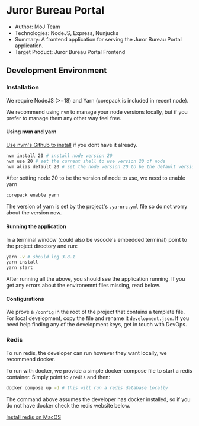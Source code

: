 # Juror Bureau Portal

- Author: MoJ Team
- Technologies: NodeJS, Express, Nunjucks
- Summary: A frontend application for serving the Juror Bureau Portal application.
- Target Product: Juror Bureau Portal Frontend

## Development Environment

### Installation
We require NodeJS (>=18) and Yarn (corepack is included in recent node).

We recommend using `nvm` to manage your node versions locally, but if you prefer to manage them any other way feel free.

#### Using nvm and yarn

[Use nvm's Github to install](https://github.com/nvm-sh/nvm) if you dont have it already.

```sh
nvm install 20 # install node version 20
nvm use 20 # set the current shell to use version 20 of node
nvm alias default 20 # set the node version 20 to be the default version
```

After setting node 20 to be the version of node to use, we need to enable yarn

```sh
corepack enable yarn
```

The version of yarn is set by the project's `.yarnrc.yml` file so do not worry about the version now.

#### Running the application

In a terminal window (could also be vscode's embedded terminal) point to the project directory and run:

```sh
yarn -v # should log 3.8.1
yarn install
yarn start
```

After running all the above, you should see the application running. If you get any errors about the environemnt files missing, read below.

#### Configurations

We prove a `/config` in the root of the project that contains a template file. For local development, copy the file and rename it `development.json`. If you need help finding any of the development keys, get in touch with DevOps.

### Redis

To run redis, the developer can run however they want locally, we recommend docker.

To run with docker, we provide a simple docker-compose file to start a redis container.
Simply point to `/redis` and then:

```sh
docker compose up -d # this will run a redis database locally
```

The command above assumes the developer has docker installed, so if you do not have docker check the redis website below.

[Install redis on MacOS](https://redis.io/docs/install/install-redis/install-redis-on-mac-os/)
